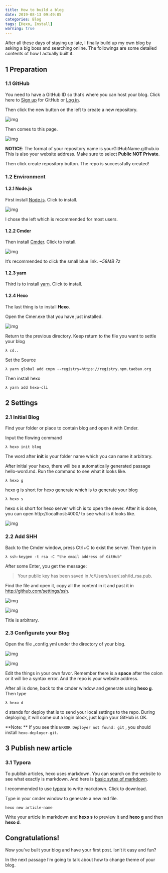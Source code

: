```yaml
---
title: How to build a blog
date: 2019-08-13 09:49:05
categories: Blog
tags: [Hexo, Install]
warning: true
---
```


After all these days of staying up late, I finally build up my own blog by asking a big boss and searching online. The followings are some detailed contents of how I actually built it.

<!--more-->

## 1 Preparation

### 1.1 GitHub

You need to have a GitHub ID so that’s where you can host your blog. Click here to [Sign up](https://github.com/) for GitHub or [Log in](https://github.com/login).

Then click the new button on the left to create a new repository.

![img](https://s2.ax1x.com/2019/08/13/mPnm1s.png)

Then comes to this page.

![img](https://s2.ax1x.com/2019/08/13/mPnF78.png)

**NOTICE**: The format of your repository name is yourGitHubName.github.io This is also your website address. Make sure to select **Public NOT Private**.

Then click create repository button. The repo is successfully created!

### 1.2 Environment

#### 1.2.1 Node.js

First install [Node.js](https://nodejs.org/en/). Click to install.

![img](https://s2.ax1x.com/2019/08/13/mPnepj.png)

I chose the left which is recommended for most users.

#### 1.2.2 Cmder

Then install [Cmder](https://cmder.net/). Click to install.

![img](https://s2.ax1x.com/2019/08/13/mPnEtg.png)

It’s recommended to click the small blue link. *~58MB 7z*

#### 1.2.3 yarn

Third is to install [yarn](https://yarnpkg.com/zh-Hans/). Click to install.

#### 1.2.4 Hexo

The last thing is to install **Hexo**.

Open the Cmer.exe that you have just installed.

![img](https://s2.ax1x.com/2019/08/13/mPnAAS.png)

Return to the previous directory. Keep return to the file you want to settle your blog

```
λ cd..
```

Set the Source

```
λ yarn global add cnpm --registry=https://registry.npm.taobao.org
```

Then install hexo

```
λ yarn add hexo-cli
```

## 2 Settings

### 2.1 Initial Blog

Find your folder or place to contain blog and open it with Cmder.

Input the flowing command

```
λ hexo init blog
```

The word after **init** is your folder name which you can name it arbitrary.

After initial your hexo, there will be a automatically generated passage hello-word.md. Run the command to see what it looks like.

```
λ hexo g
```

hexo g is short for hexo generate which is to generate your blog

```
λ hexo s
```

hexo s is short for hexo server which is to open the sever. After it is done, you can open http://localhost:4000/ to see what is it looks like.

![img](https://s2.ax1x.com/2019/08/13/mPnncn.jpg)

### 2.2 Add SHH

Back to the Cmder window, press Ctrl+C to exist the server. Then type in

```
λ ssh-keygen -t rsa -C "the email address of GitHub"
```

After some Enter, you get the message:

>  
>
> Your public key has been saved in /c/Users/user/.ssh/id_rsa.pub.

Find the file and open it, copy all the content in it and past it in http://github.com/settings/ssh.

![img](https://s2.ax1x.com/2019/08/13/mPnQBV.png)

![img](https://s2.ax1x.com/2019/08/13/mPnVhQ.png)

Title is arbitrary.

### 2.3 Configurate your Blog

Open the file _config.yml under the directory of your blog.

![img](https://s2.ax1x.com/2019/08/13/mPnMn0.png)

![img](https://s2.ax1x.com/2019/08/13/mPni0f.png)

Edit the things in your own favor. Remember there is a **space** after the colon or it will be a syntax error. And the repo is your website address.

After all is done, back to the cmder window and generate using **hexo g**. Then type

```
λ hexo d
```

d stands for deploy that is to send your local settings to the repo. During deploying, it will come out a login block, just login your GitHub is OK.

**Note: ** If you see this `ERROR Deployer not found: git` , you should install `hexo-deployer-git`.

## 3 Publish new article

### 3.1 Typora

To publish articles, hexo uses markdown. You can search on the website to see what exactly is markdown. And here is [basic sytax of markdown](https://www.markdownguide.org/basic-syntax).

I recommended to use [typora](https://typora.io/#windows) to write markdown. Click to download.

Type in your cmder window to generate a new md file.

```
hexo new article-name
```

Write your article in markdown and **hexo s** to preview it and **hexo g** and then **hexo d**.

## Congratulations!

Now you’ve built your blog and have your first post. Isn’t it easy and fun?

In the next passage I’m going to talk about how to change theme of your blog.